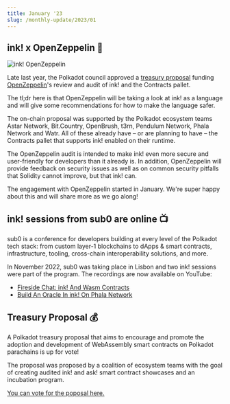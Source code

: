 ```yaml
---
title: January '23
slug: /monthly-update/2023/01
---
```


## ink! x OpenZeppelin 🔏

![ink! OpenZeppelin](/img/monthly-update/ink-open-zeppelin.jpg)

Late last year, the Polkadot council approved a [treasury proposal](https://polkadot.subsquare.io/council/motion/296) funding
[OpenZeppelin](https://www.openzeppelin.com/)'s review and audit of ink! and the Contracts pallet.

The tl;dr here is that OpenZeppelin will be taking a look at ink! as a language and will
give some recommendations for how to make the language safer.

The on-chain proposal was supported by the Polkadot ecosystem teams Astar Network,
Bit.Country, OpenBrush, t3rn, Pendulum Network, Phala Network and Watr.
All of these already have – or are planning to have – the Contracts pallet that supports
ink! enabled on their runtime. 

The OpenZeppelin audit is intended to make ink! even more secure and user-friendly for developers 
than it already is. In addition, OpenZeppelin will provide feedback on security issues as well
as on common security pitfalls that Solidity cannot improve, but that ink! can.

The engagement with OpenZeppelin started in January. We're super happy about this
and will share more as we go along!

## ink! sessions from sub0 are online 📺️

sub0 is a conference for developers building at every level of the Polkadot tech stack:
from custom layer-1 blockchains to dApps & smart contracts, infrastructure, tooling,
cross-chain interoperability solutions, and more.

In November 2022, sub0 was taking place in Lisbon and two ink! sessions
were part of the program. The recordings are now available on YouTube:

* [Fireside Chat: ink! And Wasm Contracts](https://www.youtube.com/watch?v=tIqcIxVm1GE)
* [Build An Oracle In ink! On Phala Network](https://www.youtube.com/watch?v=MhnZ42o4QZM)

## Treasury Proposal 💰

A Polkadot treasury proposal that aims to encourage and promote
the adoption and development of WebAssembly smart contracts on
Polkadot parachains is up for vote!

The proposal was proposed by a coalition of ecosystem teams with
the goal of creating audited ink! and ask! smart contract showcases
and an incubation program.

[You can vote for the poposal here.](https://polkadot.subsquare.io/democracy/referendum/101)